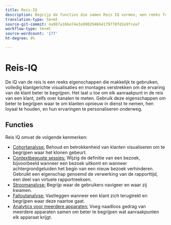 ```yaml
---
title: Reis-IQ
description: Begrijp de functies die samen Reis IQ vormen, een reeks functies die deel uitmaken van Adobe Analytics.
translation-type: tm+mt
source-git-commit: 4a987a16be74e3a990294664179778fd2e9fcea7
workflow-type: tm+mt
source-wordcount: '177'
ht-degree: 0%

---
```



# Reis-IQ

De IQ van de reis is een reeks eigenschappen die makkelijk te gebruiken, volledig klantgerichte visualisaties en montages verstrekken om de ervaring van de klant beter te begrijpen. Het laat u toe om elk aanraakpunt in de reis van een klant, zelfs over kanalen te meten. Gebruik deze eigenschappen om beter te begrijpen waar te om klanten opnieuw in dienst te nemen, hen loyaal te houden, en hun ervaringen te personaliseren onderweg.

## Functies

Reis IQ omvat de volgende kenmerken:

* [Cohortanalyse:](visualizations/cohort-table/cohort-analysis.md) Behoud en betrokkenheid van klanten visualiseren om te begrijpen waar het klonen gebeurt.
* [Contextbewuste sessies:](../../components/vrs/vrs-report-time-processing.md) Wijzig de definitie van een bezoek, bijvoorbeeld wanneer een bezoek uitkomt en wanneer achtergrondgeluiden het begin van een nieuw bezoek verhinderen. Gebruikt een eigenschap genoemd de verwerking van de rapporttijd, een deel van virtuele rapportreeksen.
* [Stroomanalyse:](visualizations/c-flow/flow.md) Begrijp waar de gebruikers navigeer en waar zij kwamen.
* [Falloutanalyse:](visualizations/fallout/fallout-flow.md) Vastleggen wanneer een klant zich terugtrekt en begrijpen waar deze naartoe gaat.
* [Analytics voor meerdere apparaten:](../../components/cda/overview.md) Voeg naadloos gedrag van meerdere apparaten samen om beter te begrijpen wat aanraakpunten elk apparaat krijgt.

